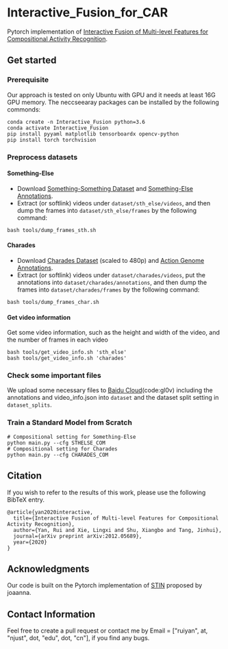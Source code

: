 # Interactive_Fusion_for_CAR
Pytorch implementation of [Interactive Fusion of Multi-level Features for Compositional Activity Recognition](https://arxiv.org/pdf/2012.05689).

## Get started
### Prerequisite
Our approach is tested on only Ubuntu with GPU and it needs at least 16G GPU memory. The neccseearay packages can be installed by the following commonds:
```
conda create -n Interactive_Fusion python=3.6
conda activate Interactive_Fusion
pip install pyyaml matplotlib tensorboardx opencv-python
pip install torch torchvision
```
### Preprocess datasets
#### Something-Else
- Download [Something-Something Dataset](https://github.com/joaanna/something_else) and [Something-Else Annotations](https://github.com/joaanna/something_else).
- Extract (or softlink) videos under ```dataset/sth_else/videos```, and then dump the frames into ```dataset/sth_else/frames``` by the following command:
```
bash tools/dump_frames_sth.sh
```

#### Charades
- Download [Charades Dataset](https://prior.allenai.org/projects/charades) (scaled to 480p) and [Action Genome Annotations](https://github.com/JingweiJ/ActionGenome).
- Extract (or softlink) videos under ```dataset/charades/videos```, put the annotations into ```dataset/charades/annotations```, and then dump the frames into ```dataset/charades/frames``` by the following command:
```
bash tools/dump_frames_char.sh
```


#### Get video information
Get some video information, such as the height and width of the video, and the number of frames in each video
```
bash tools/get_video_info.sh 'sth_else'
bash tools/get_video_info.sh 'charades'
```

### Check some important files
We upload some necessary files to [Baidu Cloud](https://pan.baidu.com/s/18AAu3yg04rWEanJ_LVn3yg)(code:gl0v) including the annotations and video_info.json into ```dataset``` and the dataset split setting in ```dataset_splits```.

### Train a Standard Model from Scratch
```
# Compositional setting for Something-Else
python main.py --cfg STHELSE_COM
# Compositional setting for Charades
python main.py --cfg CHARADES_COM
```

## Citation
If you wish to refer to the results of this work, please use the following BibTeX entry.
```
@article{yan2020interactive,
  title={Interactive Fusion of Multi-level Features for Compositional Activity Recognition},
  author={Yan, Rui and Xie, Lingxi and Shu, Xiangbo and Tang, Jinhui},
  journal={arXiv preprint arXiv:2012.05689},
  year={2020}
}
```
## Acknowledgments
Our code is built on the Pytorch implementation of [STIN](https://github.com/joaanna/something_else) proposed by joaanna.

## Contact Information
Feel free to create a pull request or contact me by Email = ["ruiyan", at, "njust", dot, "edu", dot, "cn"], if you find any bugs.